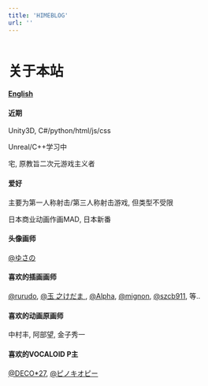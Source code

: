 ```yaml
---
title: 'HIMEBLOG'
url: ''
---
```


<img id="_index" loading="lazy" src="" data-zoomable/>

<h1>关于本站</h1>
<h4><a href="../en">English</a></h4>


<div class="main-post-content">
    <div class="main-post-content-txt">
        <h4><span class="important">近期</h4>
        <p>
            Unity3D, C#/python/html/js/css
        </p>
        <p>
            Unreal/C++学习中
        </p>
        <p>
            <ruby>宅<rt class="ttt" data-rt="Otaku"></rt>, 原教旨二次元游戏主义者
        </p>
        <h4><span class="important">爱好</h4>
        <p>
            主要为<ruby>第一人称射击<rt class="ttt" data-rt="FPS"></rt></ruby>/<ruby>第三人称射击<rt class="ttt" data-rt="TPS"></rt></ruby>游戏, 但类型不受限
        </p>
        <p>
            日本商业动画<ruby>作画MAD<rt class="ttt" data-rt="作豚"></rt>, 日本新番
        </p>
        <h4><span class="important">头像画师</span></h4>
        <p>
            <a href="https://www.pixiv.net/users/126858" target="_blank">
                @ゆさの
            </a>
        </p>
        <h4><span class="important">喜欢的插画画师</span></h4>
        <p>
            <a href="https://www.pixiv.net/users/25760573" target="_blank">
                @rurudo</a>,
            <a href="https://www.pixiv.net/users/16731" target="_blank">
                @<ruby>玉<rt class="ttt" data-rt="tama"></rt>
                    之<rt class="ttt" data-rt="no"></rt>けだま
                </ruby></a>,
            <a href="https://www.pixiv.net/users/16051830" target="_blank">
                @Alpha</a>,
            <a href="https://www.pixiv.net/users/24234" target="_blank">
                @mignon</a>,
            <a href="https://www.pixiv.net/users/6049901" target="_blank">
                @<ruby>szcb911<rt class="ttt" data-rt="鬼針草"></rt></ruby></a>, 等..
        </p>
        <h4><span class="important">喜欢的动画原画师</span></h4>
        <p>中村丰, 阿部望, 金子秀一</p>
        <h4><span class="important">喜欢的VOCALOID P主</span></h4>
        <p>
            <a href="https://space.bilibili.com/177291194" target="_blank">
                @DECO*27</a>,
            <a href="https://space.bilibili.com/203655966" target="_blank">
                @<ruby>ピノキオピー<rt class="ttt" data-rt="PinocchioP"></rt>
                </ruby>
            </a>
        </p>
    </div>
</div>
